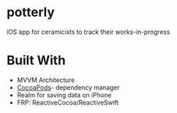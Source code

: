 # potterly
iOS app for ceramicists to track their works-in-progress

# 

# Built With
- MVVM Architecture
- [CocoaPods](https://cocoapods.org/)- dependency manager
- Realm for saving data on iPhone
- FRP: ReactiveCocoa/ReactiveSwift


